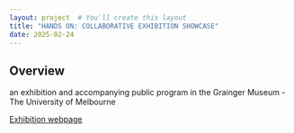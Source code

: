 ```yaml
---
layout: project  # You'll create this layout
title: "HANDS ON: COLLABORATIVE EXHIBITION SHOWCASE"
date: 2025-02-24
---
```

## Overview 
an exhibition and accompanying public program in the Grainger Museum - The University of Melbourne

[Exhibition webpage](https://grainger.unimelb.edu.au/whats-on/exhibitions/collaborative-exhibition-showcase)
